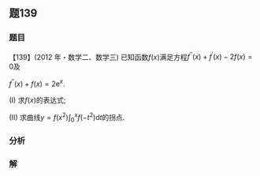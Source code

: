 ## 题139
### 题目
【139】(2012 年・数学二、数学三) 已知函数$f( x)$满足方程${f}^{\prime \prime }( x)  + {f}^{\prime }( x)  - {2f}( x)  = 0$及

${f}^{\prime \prime }( x)  + f( x)  = 2{\mathrm{e}}^{x}.$

(I) 求$f( x)$的表达式;

(II) 求曲线$y = f( {x}^{2}) {\int }_{0}^{x}f( {-{t}^{2}}) \mathrm{d}t$的拐点.
### 分析

### 解